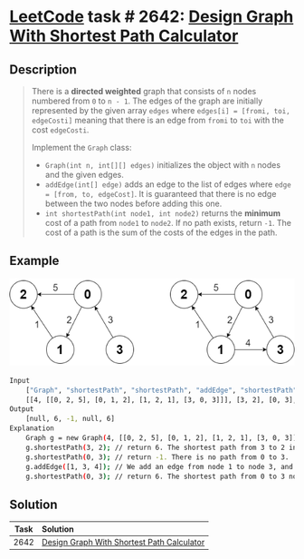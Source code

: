# [LeetCode][leetcode] task # 2642: [Design Graph With Shortest Path Calculator][task]

Description
-----------

> There is a **directed weighted** graph that consists of `n` nodes numbered from `0` to `n - 1`.
> The edges of the graph are initially represented by the given array `edges` where `edges[i] = [fromi, toi, edgeCosti]`
> meaning that there is an edge from `fromi` to `toi` with the cost `edgeCosti`.
> 
> Implement the `Graph` class:
> * `Graph(int n, int[][] edges)` initializes the object with `n` nodes and the given edges.
> * `addEdge(int[] edge)` adds an edge to the list of edges where `edge = [from, to, edgeCost]`.
> It is guaranteed that there is no edge between the two nodes before adding this one.
> * `int shortestPath(int node1, int node2)` returns the **minimum** cost of a path from `node1` to `node2`.
> If no path exists, return `-1`. The cost of a path is the sum of the costs of the edges in the path.

Example
-------

![graph.png](image/graph.png)

```sh
Input
    ["Graph", "shortestPath", "shortestPath", "addEdge", "shortestPath"]
    [[4, [[0, 2, 5], [0, 1, 2], [1, 2, 1], [3, 0, 3]]], [3, 2], [0, 3], [[1, 3, 4]], [0, 3]]
Output
    [null, 6, -1, null, 6]
Explanation
    Graph g = new Graph(4, [[0, 2, 5], [0, 1, 2], [1, 2, 1], [3, 0, 3]]);
    g.shortestPath(3, 2); // return 6. The shortest path from 3 to 2 in the first diagram above is 3 -> 0 -> 1 -> 2 with a total cost of 3 + 2 + 1 = 6.
    g.shortestPath(0, 3); // return -1. There is no path from 0 to 3.
    g.addEdge([1, 3, 4]); // We add an edge from node 1 to node 3, and we get the second diagram above.
    g.shortestPath(0, 3); // return 6. The shortest path from 0 to 3 now is 0 -> 1 -> 3 with a total cost of 2 + 4 = 6.
```

Solution
--------

| Task | Solution                                               |
|:----:|:-------------------------------------------------------|
| 2642 | [Design Graph With Shortest Path Calculator][solution] |


[leetcode]: <http://leetcode.com/>
[task]: <https://leetcode.com/problems/design-graph-with-shortest-path-calculator/>
[solution]: <https://github.com/wellaxis/praxis-leetcode/blob/main/src/main/java/com/witalis/praxis/leetcode/task/h27/p2642/option/Practice.java>
